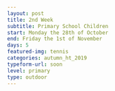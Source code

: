 ```yaml
---
layout: post
title: 2nd Week
subtitle: Primary School Children
start: Monday the 28th of October
end: Friday the 1st of November
days: 5
featured-img: tennis
categories: autumn_ht_2019
typeform-url: soon
level: primary
type: outdoor
---
```


